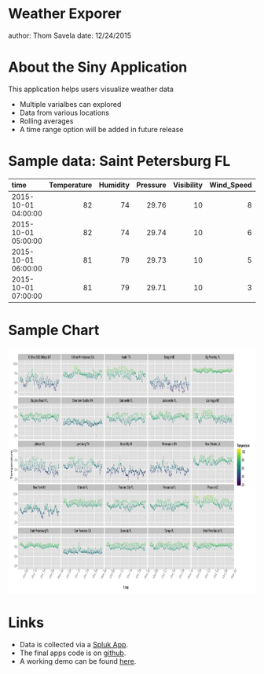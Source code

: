 
Weather Exporer
========================================================
author: Thom Savela
date: 12/24/2015

About the Siny Application
========================================================

This application helps users visualize weather data

- Multiple varialbes can explored
- Data from various locations 
- Rolling averages
- A time range option will be added in future release

Sample data: Saint Petersburg FL
========================================================


|time                | Temperature| Humidity| Pressure| Visibility| Wind_Speed| Dew_Point|
|:-------------------|-----------:|--------:|--------:|----------:|----------:|---------:|
|2015-10-01 04:00:00 |          82|       74|    29.76|         10|          8|        73|
|2015-10-01 05:00:00 |          82|       74|    29.74|         10|          6|        73|
|2015-10-01 06:00:00 |          81|       79|    29.73|         10|          5|        74|
|2015-10-01 07:00:00 |          81|       79|    29.71|         10|          3|        74|

Sample Chart
========================================================

<img src="Weather-figure/unnamed-chunk-3-1.png" title="plot of chunk unnamed-chunk-3" alt="plot of chunk unnamed-chunk-3" width="900px" height="500px" />

Links
========================================================

* Data is collected via a [Spluk App](https://github.com/thomrs7/weather_station).
* The final apps code is on [github](https://github.com/thomrs7/data_products).
* A working demo can be found [here](https://thomrs7.shinyapps.io/data_products).

